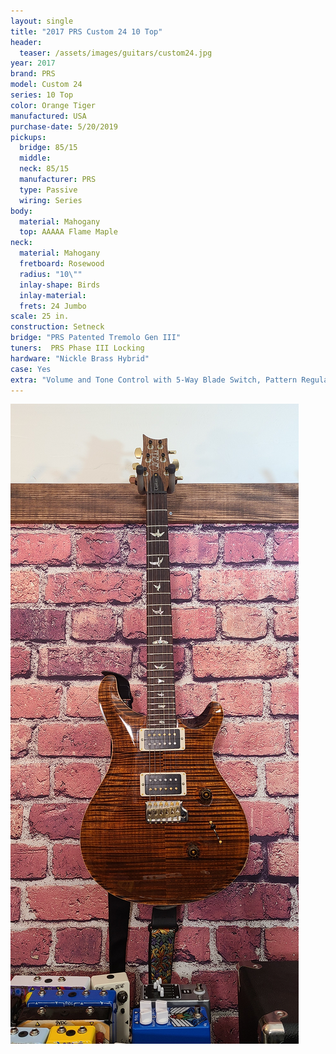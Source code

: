 ```yaml
---
layout: single
title: "2017 PRS Custom 24 10 Top"
header:
  teaser: /assets/images/guitars/custom24.jpg
year: 2017
brand: PRS
model: Custom 24
series: 10 Top
color: Orange Tiger
manufactured: USA
purchase-date: 5/20/2019
pickups:
  bridge: 85/15
  middle: 
  neck: 85/15
  manufacturer: PRS
  type: Passive
  wiring: Series
body:
  material: Mahogany
  top: AAAAA Flame Maple
neck:
  material: Mahogany
  fretboard: Rosewood
  radius: "10\""
  inlay-shape: Birds
  inlay-material: 
  frets: 24 Jumbo
scale: 25 in.
construction: Setneck
bridge: "PRS Patented Tremolo Gen III"
tuners:  PRS Phase III Locking
hardware: "Nickle Brass Hybrid"
case: Yes
extra: "Volume and Tone Control with 5-Way Blade Switch, Pattern Regular"
---
```


![header](/assets/images/guitars/custom24.jpg)
